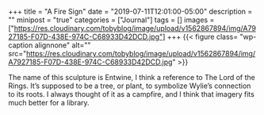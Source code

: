 +++
title = "A Fire Sign"
date = "2019-07-11T12:01:00-05:00"
description = ""
minipost = "true"
categories = ["Journal"]
tags = []
images = ["https://res.cloudinary.com/tobyblog/image/upload/v1562867894/img/A7927185-F07D-438E-974C-C68933D42DCD.jpg"]
+++
{{< figure class= "wp-caption alignnone" alt="" src="https://res.cloudinary.com/tobyblog/image/upload/v1562867894/img/A7927185-F07D-438E-974C-C68933D42DCD.jpg" >}}

The name of this sculpture is Entwine, I think a reference to The Lord of the Rings. It’s supposed to be a tree, or plant, to symbolize Wylie’s connection to its roots. I always thought of it as a campfire, and I think that imagery fits much better for a library.
